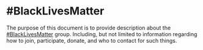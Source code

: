 #BlackLivesMatter
====

The purpose of this document is to provide description about the [#BlackLivesMatter](http://blacklivesmatter.com) group. Including, but not limited to information regarding how to join, participate, donate, and who to contact for such things.

